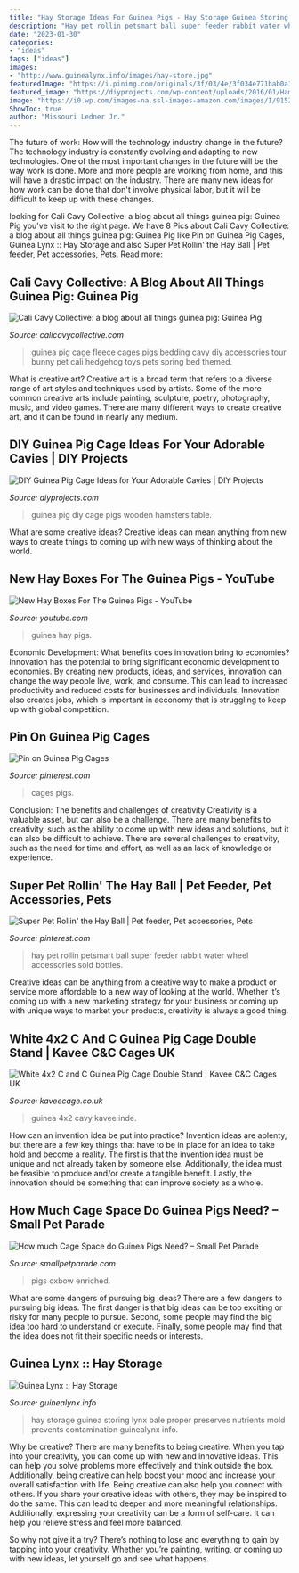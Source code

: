 ```yaml
---
title: "Hay Storage Ideas For Guinea Pigs - Hay Storage Guinea Storing Lynx Bale Proper Preserves Nutrients Mold Prevents Contamination Guinealynx Info"
description: "Hay pet rollin petsmart ball super feeder rabbit water wheel accessories sold bottles"
date: "2023-01-30"
categories:
- "ideas"
tags: ["ideas"]
images:
- "http://www.guinealynx.info/images/hay-store.jpg"
featuredImage: "https://i.pinimg.com/originals/3f/03/4e/3f034e771bab0a10f9fdf1342ef36a79.jpg"
featured_image: "https://diyprojects.com/wp-content/uploads/2016/01/Hamsters-DIY-Guinea-Pig-Cage-Feature.jpg"
image: "https://i0.wp.com/images-na.ssl-images-amazon.com/images/I/915Zhzok%2BUL._AC_SL1500_.jpg?w=640&amp;ssl=1"
ShowToc: true
author: "Missouri Ledner Jr."
---
```



The future of work: How will the technology industry change in the future?
The technology industry is constantly evolving and adapting to new technologies. One of the most important changes in the future will be the way work is done. More and more people are working from home, and this will have a drastic impact on the industry. There are many new ideas for how work can be done that don't involve physical labor, but it will be difficult to keep up with these changes.

	

		
looking for Cali Cavy Collective: a blog about all things guinea pig: Guinea Pig you've visit to the right page. We have 8 Pics about Cali Cavy Collective: a blog about all things guinea pig: Guinea Pig like Pin on Guinea Pig Cages, Guinea Lynx :: Hay Storage and also Super Pet Rollin&#039; the Hay Ball | Pet feeder, Pet accessories, Pets. Read more:
		
    
## Cali Cavy Collective: A Blog About All Things Guinea Pig: Guinea Pig

<img loading=lazy src="http://1.bp.blogspot.com/-MKLfr560xTU/UZXNevVCq8I/AAAAAAAAEFg/L6FJYH5z6ag/s1600/1guineapig+C%2526C+fleece+cage+tour.jpg" onerror="this.onerror=null;this.src='https://tse1.mm.bing.net/th?id=OIP.QMWVUQrivisfAO-2vcZomQHaE6&amp;pid=15.1';" alt="Cali Cavy Collective: a blog about all things guinea pig: Guinea Pig">

_Source: calicavycollective.com_

>guinea pig cage fleece cages pigs bedding cavy diy accessories tour bunny pet cali hedgehog toys pets spring bed themed. 

	

What is creative art?
Creative art is a broad term that refers to a diverse range of art styles and techniques used by artists. Some of the more common creative arts include painting, sculpture, poetry, photography, music, and video games. There are many different ways to create creative art, and it can be found in nearly any medium.

    
## DIY Guinea Pig Cage Ideas For Your Adorable Cavies | DIY Projects

<img loading=lazy src="https://diyprojects.com/wp-content/uploads/2016/01/Hamsters-DIY-Guinea-Pig-Cage-Feature.jpg" onerror="this.onerror=null;this.src='https://tse4.mm.bing.net/th?id=OIP.6godXs0UXlCGf9AVo_3FTAHaEJ&amp;pid=15.1';" alt="DIY Guinea Pig Cage Ideas for Your Adorable Cavies | DIY Projects">

_Source: diyprojects.com_

>guinea pig diy cage pigs wooden hamsters table. 

	

What are some creative ideas?
Creative ideas can mean anything from new ways to create things to coming up with new ways of thinking about the world.

    
## New Hay Boxes For The Guinea Pigs - YouTube

<img loading=lazy src="https://i.ytimg.com/vi/o7j6oiSX9mA/maxresdefault.jpg" onerror="this.onerror=null;this.src='https://tse4.mm.bing.net/th?id=OIP.PTil1OjbicJ3snSL8g_GsgHaEK&amp;pid=15.1';" alt="New Hay Boxes For The Guinea Pigs - YouTube">

_Source: youtube.com_

>guinea hay pigs. 

	

Economic Development: What benefits does innovation bring to economies?
Innovation has the potential to bring significant economic development to economies. By creating new products, ideas, and services, innovation can change the way people live, work, and consume. This can lead to increased productivity and reduced costs for businesses and individuals. Innovation also creates jobs, which is important in aeconomy that is struggling to keep up with global competition.

    
## Pin On Guinea Pig Cages

<img loading=lazy src="https://i.pinimg.com/originals/3f/03/4e/3f034e771bab0a10f9fdf1342ef36a79.jpg" onerror="this.onerror=null;this.src='https://tse3.mm.bing.net/th?id=OIP.4t28d9htM2pf5JxG4-XcJAHaFj&amp;pid=15.1';" alt="Pin on Guinea Pig Cages">

_Source: pinterest.com_

>cages pigs. 

	

Conclusion: The benefits and challenges of creativity
Creativity is a valuable asset, but can also be a challenge. There are many benefits to creativity, such as the ability to come up with new ideas and solutions, but it can also be difficult to achieve. There are several challenges to creativity, such as the need for time and effort, as well as an lack of knowledge or experience.

    
## Super Pet Rollin&#039; The Hay Ball | Pet Feeder, Pet Accessories, Pets

<img loading=lazy src="https://i.pinimg.com/originals/89/3a/14/893a147340411208101e6d631ad6b82d.jpg" onerror="this.onerror=null;this.src='https://tse1.mm.bing.net/th?id=OIP.iwPsWYz4HqUgbvabZbnnPQHaHa&amp;pid=15.1';" alt="Super Pet Rollin&#039; the Hay Ball | Pet feeder, Pet accessories, Pets">

_Source: pinterest.com_

>hay pet rollin petsmart ball super feeder rabbit water wheel accessories sold bottles. 

	

Creative ideas can be anything from a creative way to make a product or service more affordable to a new way of looking at the world. Whether it’s coming up with a new marketing strategy for your business or coming up with unique ways to market your products, creativity is always a good thing.

    
## White 4x2 C And C Guinea Pig Cage Double Stand | Kavee C&amp;C Cages UK

<img loading=lazy src="https://cdn.shopify.com/s/files/1/2530/6030/products/87fbd068-1c72-4dc2-88c8-3f9067b32e34.jpg?v=1611618435" onerror="this.onerror=null;this.src='https://tse3.mm.bing.net/th?id=OIP.V80xmG84KwOLvfXFTFwRxQHaHa&amp;pid=15.1';" alt="White 4x2 C and C Guinea Pig Cage Double Stand | Kavee C&amp;C Cages UK">

_Source: kaveecage.co.uk_

>guinea 4x2 cavy kavee inde. 

	

How can an invention idea be put into practice?
Invention ideas are aplenty, but there are a few key things that have to be in place for an idea to take hold and become a reality. The first is that the invention idea must be unique and not already taken by someone else. Additionally, the idea must be feasible to produce and/or create a tangible benefit. Lastly, the innovation should be something that can improve society as a whole.

    
## How Much Cage Space Do Guinea Pigs Need? – Small Pet Parade

<img loading=lazy src="https://i0.wp.com/images-na.ssl-images-amazon.com/images/I/915Zhzok%2BUL._AC_SL1500_.jpg?w=640&amp;ssl=1" onerror="this.onerror=null;this.src='https://tse2.mm.bing.net/th?id=OIP.3129zq8TmIM1XWxmi3tk9AHaE7&amp;pid=15.1';" alt="How much Cage Space do Guinea Pigs Need? – Small Pet Parade">

_Source: smallpetparade.com_

>pigs oxbow enriched. 

	

What are some dangers of pursuing big ideas?
There are a few dangers to pursuing big ideas. The first danger is that big ideas can be too exciting or risky for many people to pursue. Second, some people may find the big idea too hard to understand or execute. Finally, some people may find that the idea does not fit their specific needs or interests.

    
## Guinea Lynx :: Hay Storage

<img loading=lazy src="http://www.guinealynx.info/images/hay-store.jpg" onerror="this.onerror=null;this.src='https://tse2.mm.bing.net/th?id=OIP.QaDPoG3vnasMmzYm00i3SwAAAA&amp;pid=15.1';" alt="Guinea Lynx :: Hay Storage">

_Source: guinealynx.info_

>hay storage guinea storing lynx bale proper preserves nutrients mold prevents contamination guinealynx info. 

	

Why be creative?
There are many benefits to being creative. When you tap into your creativity, you can come up with new and innovative ideas. This can help you solve problems more effectively and think outside the box. Additionally, being creative can help boost your mood and increase your overall satisfaction with life.
Being creative can also help you connect with others. If you share your creative ideas with others, they may be inspired to do the same. This can lead to deeper and more meaningful relationships. Additionally, expressing your creativity can be a form of self-care. It can help you relieve stress and feel more balanced.

So why not give it a try? There’s nothing to lose and everything to gain by tapping into your creativity. Whether you’re painting, writing, or coming up with new ideas, let yourself go and see what happens.

